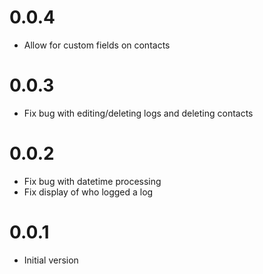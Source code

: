 0.0.4
=====

- Allow for custom fields on contacts

0.0.3
=====

- Fix bug with editing/deleting logs and deleting contacts

0.0.2
=====

- Fix bug with datetime processing
- Fix display of who logged a log

0.0.1
=====

- Initial version